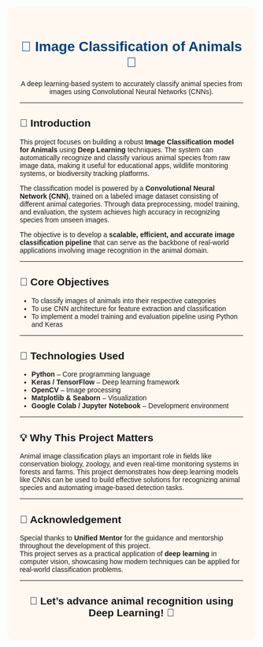 <div style="background-color: #fff8f0; padding: 25px; border-radius: 10px; font-family: sans-serif;">

<h1 style="text-align: center; color: #004080;">🐾 Image Classification of Animals 🧠</h1>

<p style="text-align: center;">
A deep learning-based system to accurately classify animal species from images using Convolutional Neural Networks (CNNs).
</p>

<hr>

<h2>📖 Introduction</h2>
<p>
This project focuses on building a robust <b>Image Classification model for Animals</b> using <b>Deep Learning</b> techniques. The system can automatically recognize and classify various animal species from raw image data, making it useful for educational apps, wildlife monitoring systems, or biodiversity tracking platforms.
</p>

<p>
The classification model is powered by a <b>Convolutional Neural Network (CNN)</b>, trained on a labeled image dataset consisting of different animal categories. Through data preprocessing, model training, and evaluation, the system achieves high accuracy in recognizing species from unseen images.
</p>

<p>
The objective is to develop a <b>scalable, efficient, and accurate image classification pipeline</b> that can serve as the backbone of real-world applications involving image recognition in the animal domain.
</p>

<hr>

<h2>🎯 Core Objectives</h2>
<ul>
  <li>To classify images of animals into their respective categories</li>
  <li>To use CNN architecture for feature extraction and classification</li>
  <li>To implement a model training and evaluation pipeline using Python and Keras</li>
</ul>

<hr>

<h2>🧠 Technologies Used</h2>
<ul>
  <li><b>Python</b> – Core programming language</li>
  <li><b>Keras / TensorFlow</b> – Deep learning framework</li>
  <li><b>OpenCV</b> – Image processing</li>
  <li><b>Matplotlib & Seaborn</b> – Visualization</li>
  <li><b>Google Colab / Jupyter Notebook</b> – Development environment</li>
</ul>

<hr>

<h2>💡 Why This Project Matters</h2>
<p>
Animal image classification plays an important role in fields like conservation biology, zoology, and even real-time monitoring systems in forests and farms. This project demonstrates how deep learning models like CNNs can be used to build effective solutions for recognizing animal species and automating image-based detection tasks.
</p>

<hr>

<h2>🙏 Acknowledgement</h2>
<p>
Special thanks to <b>Unified Mentor</b> for the guidance and mentorship throughout the development of this project.<br>
This project serves as a practical application of <b>deep learning</b> in computer vision, showcasing how modern techniques can be applied for real-world classification problems.
</p>

<hr>

<h2 style="text-align: center;">🚀 Let’s advance animal recognition using Deep Learning! 🐾</h2>

</div>

